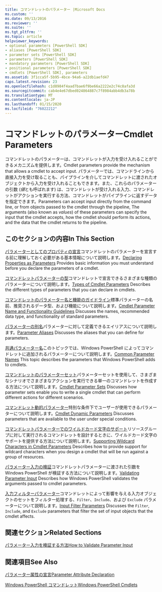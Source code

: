 ```yaml
---
title: コマンドレットのパラメーター |Microsoft Docs
ms.custom: ''
ms.date: 09/13/2016
ms.reviewer: ''
ms.suite: ''
ms.tgt_pltfrm: ''
ms.topic: article
helpviewer_keywords:
- optional parameters [PowerShell SDK]
- aliases [PowerShell SDK]
- parameter sets [PowerShell SDK]
- parameters [PowerShell SDK]
- mandatory parameters [PowerShell SDK]
- positional parameters [PowerShell SDK]
- cmdlets [PowerShell SDK], parameters
ms.assetid: 3f1cca5f-5b95-4bce-94a6-a22db1aefd47
caps.latest.revision: 23
ms.openlocfilehash: c1d8984f4aad7bae6f9be66a2222e2c74c8afa3d
ms.sourcegitcommit: cab4e4e67dbed024864887c7f8984abb4db3a78b
ms.translationtype: MT
ms.contentlocale: ja-JP
ms.lasthandoff: 01/15/2020
ms.locfileid: "76022212"
---
```

# <a name="cmdlet-parameters"></a><span data-ttu-id="524f5-102">コマンドレットのパラメーター</span><span class="sxs-lookup"><span data-stu-id="524f5-102">Cmdlet Parameters</span></span>

<span data-ttu-id="524f5-103">コマンドレットのパラメーターは、コマンドレットが入力を受け入れることができるメカニズムを提供します。</span><span class="sxs-lookup"><span data-stu-id="524f5-103">Cmdlet parameters provide the mechanism that allows a cmdlet to accept input.</span></span> <span data-ttu-id="524f5-104">パラメーターでは、コマンドラインから直接入力を受け取ることも、パイプラインを介してコマンドレットに渡されたオブジェクトから入力を受け入れることもできます。また、これらのパラメーターの引数 (*値*とも呼ばれます) は、コマンドレットが受け入れる入力、コマンドレットがアクションを実行する方法、コマンドレットがパイプラインに返すデータを指定できます。</span><span class="sxs-lookup"><span data-stu-id="524f5-104">Parameters can accept input directly from the command line, or from objects passed to the cmdlet through the pipeline, The arguments (also known as *values*) of these parameters can specify the input that the cmdlet accepts, how the cmdlet should perform its actions, and the data that the cmdlet returns to the pipeline.</span></span>

## <a name="in-this-section"></a><span data-ttu-id="524f5-105">このセクションの内容</span><span class="sxs-lookup"><span data-stu-id="524f5-105">In This Section</span></span>

<span data-ttu-id="524f5-106">[パラメーターとしてのプロパティの宣言](./declaring-properties-as-parameters.md)コマンドレットのパラメーターを宣言する前に理解しておく必要がある基本情報について説明します。</span><span class="sxs-lookup"><span data-stu-id="524f5-106">[Declaring Properties as Parameters](./declaring-properties-as-parameters.md) Provides basic information you must understand before you declare the parameters of a cmdlet.</span></span>

<span data-ttu-id="524f5-107">[コマンドレットパラメーターの型](./types-of-cmdlet-parameters.md)コマンドレットで宣言できるさまざまな種類のパラメーターについて説明します。</span><span class="sxs-lookup"><span data-stu-id="524f5-107">[Types of Cmdlet Parameters](./types-of-cmdlet-parameters.md) Describes the different types of parameters that you can declare in cmdlets.</span></span>

<span data-ttu-id="524f5-108">[コマンドレットのパラメーター名と機能のガイドライン](./standard-cmdlet-parameter-names-and-types.md)標準パラメーターの名前、推奨されるデータ型、および機能について説明します。</span><span class="sxs-lookup"><span data-stu-id="524f5-108">[Cmdlet Parameter Name and Functionality Guidelines](./standard-cmdlet-parameter-names-and-types.md) Discusses the names, recommended data type, and functionality of standard parameters.</span></span>

<span data-ttu-id="524f5-109">[パラメーターの別名](./parameter-aliases.md)パラメーターに対して定義できるエイリアスについて説明します。</span><span class="sxs-lookup"><span data-stu-id="524f5-109">[Parameter Aliases](./parameter-aliases.md) Discusses the aliases that you can define for parameters.</span></span>

<span data-ttu-id="524f5-110">[共通パラメーター名](./common-parameter-names.md)このトピックでは、Windows PowerShell によってコマンドレットに追加されるパラメーターについて説明します。</span><span class="sxs-lookup"><span data-stu-id="524f5-110">[Common Parameter Names](./common-parameter-names.md) This topic describes the parameters that Windows PowerShell adds to cmdlets.</span></span>

<span data-ttu-id="524f5-111">[コマンドレットのパラメーターセット](./cmdlet-parameter-sets.md)パラメーターセットを使用して、さまざまなシナリオでさまざまなアクションを実行できる単一のコマンドレットを作成する方法について説明します。</span><span class="sxs-lookup"><span data-stu-id="524f5-111">[Cmdlet Parameter Sets](./cmdlet-parameter-sets.md) Discusses how parameter sets enable you to write a single cmdlet that can perform different actions for different scenarios.</span></span>

<span data-ttu-id="524f5-112">[コマンドレット動的パラメーター](./cmdlet-dynamic-parameters.md)特別な条件下でユーザーが使用できるパラメーターについて説明します。</span><span class="sxs-lookup"><span data-stu-id="524f5-112">[Cmdlet Dynamic Parameters](./cmdlet-dynamic-parameters.md) Discusses parameters that are available to the user under special conditions.</span></span>

<span data-ttu-id="524f5-113">[コマンドレットパラメーターでのワイルドカード文字のサポート](./supporting-wildcard-characters-in-cmdlet-parameters.md)リソースグループに対して実行されるコマンドレットを設計するときに、ワイルドカード文字のサポートを提供する方法について説明します。</span><span class="sxs-lookup"><span data-stu-id="524f5-113">[Supporting Wildcard Characters in Cmdlet Parameters](./supporting-wildcard-characters-in-cmdlet-parameters.md) Describes how to provide support for wildcard characters when you design a cmdlet that will be run against a group of resources.</span></span>

<span data-ttu-id="524f5-114">[パラメーター入力の検証](./validating-parameter-input.md)コマンドレットパラメーターに渡された引数を Windows PowerShell が検証する方法について説明します。</span><span class="sxs-lookup"><span data-stu-id="524f5-114">[Validating Parameter Input](./validating-parameter-input.md) Describes how Windows PowerShell validates the arguments passed to cmdlet parameters.</span></span>

<span data-ttu-id="524f5-115">[入力フィルターパラメーター](./input-filter-parameters.md)コマンドレットによって影響を与える入力オブジェクトのセットをフィルター処理する、`Filter`、`Include`、および `Exclude` パラメーターについて説明します。</span><span class="sxs-lookup"><span data-stu-id="524f5-115">[Input Filter Parameters](./input-filter-parameters.md) Discusses the `Filter`, `Include`, and `Exclude` parameters that filter the set of input objects that the cmdlet affects.</span></span>

## <a name="related-sections"></a><span data-ttu-id="524f5-116">関連セクション</span><span class="sxs-lookup"><span data-stu-id="524f5-116">Related Sections</span></span>

[<span data-ttu-id="524f5-117">パラメーター入力を検証する方法</span><span class="sxs-lookup"><span data-stu-id="524f5-117">How to Validate Parameter Input</span></span>](./how-to-validate-parameter-input.md)

## <a name="see-also"></a><span data-ttu-id="524f5-118">関連項目</span><span class="sxs-lookup"><span data-stu-id="524f5-118">See Also</span></span>

[<span data-ttu-id="524f5-119">パラメーター属性の宣言</span><span class="sxs-lookup"><span data-stu-id="524f5-119">Parameter Attribute Declaration</span></span>](./parameter-attribute-declaration.md)

[<span data-ttu-id="524f5-120">Windows PowerShell コマンドレット</span><span class="sxs-lookup"><span data-stu-id="524f5-120">Windows PowerShell Cmdlets</span></span>](./cmdlet-overview.md)

